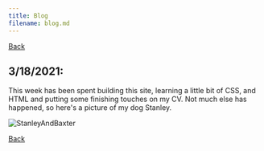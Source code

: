 ```yaml
---
title: Blog
filename: blog.md
---
```


[Back](index)

## 3/18/2021:

This week has been spent building this site, learning a little bit of CSS, and HTML and putting some finishing touches on my CV. Not much else has happened, so here's a picture of my dog Stanley.

![StanleyAndBaxter](https://i.ibb.co/0MG436K/B1-E33900-07-F1-4-E92-9-A69-5-E5-FB0-B44-D65.jpg)

[Back](index)
